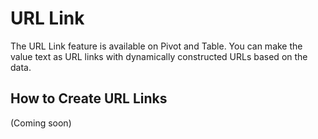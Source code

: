 # URL Link 

The URL Link feature is available on Pivot and Table. You can make the value text as URL links with dynamically constructed URLs based on the data. 

## How to Create URL Links 

(Coming soon)
